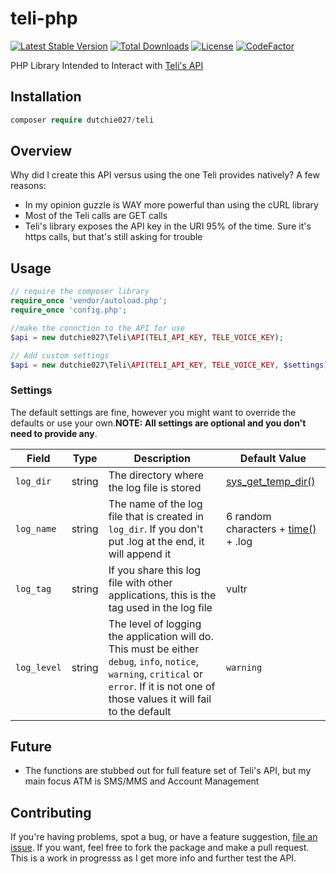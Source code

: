 # teli-php

[![Latest Stable Version](https://poser.pugx.org/dutchie027/teli/v)](//packagist.org/packages/dutchie027/teli)
[![Total Downloads](https://poser.pugx.org/dutchie027/teli/downloads)](//packagist.org/packages/dutchie027/teli)
[![License](https://poser.pugx.org/dutchie027/teli/license)](//packagist.org/packages/dutchie027/teli)
[![CodeFactor](https://www.codefactor.io/repository/github/dutchie027/teli-php/badge)](https://www.codefactor.io/repository/github/dutchie027/teli-php)

PHP Library Intended to Interact with [Teli's API](https://apidocs.teleapi.net/welcome/)

## Installation

```php
composer require dutchie027/teli
```

## Overview

Why did I create this API versus using the one Teli provides natively? A few reasons:

* In my opinion guzzle is WAY more powerful than using the cURL library
* Most of the Teli calls are GET calls
* Teli's library exposes the API key in the URI 95% of the time. Sure it's https calls, but that's still asking for trouble

## Usage

```php
// require the composer library
require_once 'vendor/autoload.php';
require_once 'config.php';

//make the connction to the API for use
$api = new dutchie027\Teli\API(TELI_API_KEY, TELE_VOICE_KEY);

// Add custom settings
$api = new dutchie027\Teli\API(TELI_API_KEY, TELE_VOICE_KEY, $settings);
```

### Settings

The default settings are fine, however you might want to override the defaults or use your own.**NOTE: All settings are optional and you don't need to provide any**.

| Field       | Type   | Description                                                                                                                                                                                 | Default Value                                                                          |
| ----------- | ------ | ------------------------------------------------------------------------------------------------------------------------------------------------------------------------------------------- | -------------------------------------------------------------------------------------- |
| `log_dir`   | string | The directory where the log file is stored                                                                                                                                                  | [sys_get_temp_dir()](https://www.php.net/manual/en/function.sys-get-temp-dir.php)      |
| `log_name`  | string | The name of the log file that is created in `log_dir`. If you don't put .log at the end, it will append it                                                                                  | 6 random characters + [time()](https://www.php.net/manual/en/function.time.php) + .log |
| `log_tag`   | string | If you share this log file with other applications, this is the tag used in the log file                                                                                                    | vultr                                                                                  |
| `log_level` | string | The level of logging the application will do. This must be either `debug`, `info`, `notice`, `warning`, `critical` or `error`. If it is not one of those values it will fail to the default | `warning`                                                                              |

## Future

- The functions are stubbed out for full feature set of Teli's API, but my main focus ATM is SMS/MMS and Account Management


## Contributing

If you're having problems, spot a bug, or have a feature suggestion, [file an issue](https://github.com/dutchie027/teli-php/issues). If you want, feel free to fork the package and make a pull request. This is a work in progresss as I get more info and further test the API.

